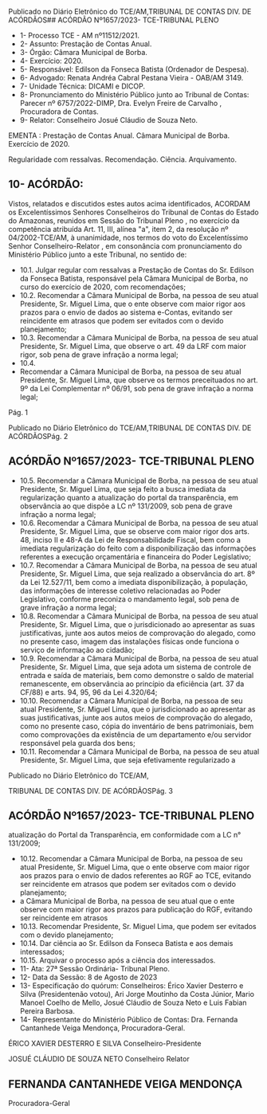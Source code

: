 Publicado  no  Diário  Eletrônico do TCE/AM,TRIBUNAL DE CONTAS DIV. DE ACÓRDÃOS## ACÓRDÃO Nº1657/2023- TCE-TRIBUNAL PLENO

- 1- Processo TCE - AM nº11512/2021.
- 2- Assunto: Prestação de Contas Anual.
- 3- Órgão: Câmara Municipal de Borba.
- 4- Exercício: 2020.
- 5- Responsável: Edilson da Fonseca Batista (Ordenador de Despesa).
- 6- Advogado: Renata Andréa Cabral Pestana Vieira - OAB/AM 3149.
- 7- Unidade Técnica: DICAMI e DICOP.
- 8- Pronunciamento  do  Ministério  Público  junto  ao  Tribunal  de  Contas: Parecer  nº 6757/2022-DIMP, Dra. Evelyn Freire de Carvalho , Procuradora de Contas.
- 9- Relator: Conselheiro Josué Cláudio de Souza Neto.

EMENTA : Prestação  de  Contas  Anual. Câmara Municipal de Borba. Exercício de 2020.

Regularidade com ressalvas. Recomendação. Ciência. Arquivamento.

## 10-  ACÓRDÃO:

Vistos, relatados e discutidos estes autos acima identificados, ACORDAM os Excelentíssimos Senhores Conselheiros do Tribunal de Contas do Estado do Amazonas, reunidos em Sessão do Tribunal Pleno , no exercício da competência atribuída Art. 11, III, alínea "a", item 2, da resolução nº 04/2002-TCE/AM, à unanimidade, nos termos do voto do  Excelentíssimo  Senhor  Conselheiro-Relator ,  em  consonância com  pronunciamento do Ministério Público junto a este Tribunal, no sentido de:

- 10.1. Julgar regular com ressalvas a Prestação de Contas do Sr. Edilson da Fonseca Batista, responsável  pela  Câmara  Municipal  de  Borba, no curso do exercício de 2020, com recomendações;
- 10.2. Recomendar a Câmara Municipal de Borba, na pessoa de seu atual Presidente, Sr. Miguel Lima, que o ente observe com maior rigor aos prazos  para  o  envio  de  dados  ao  sistema  e-Contas,  evitando  ser reincidente em  atrasos  que  podem  ser  evitados  com  o  devido planejamento;
- 10.3. Recomendar a Câmara Municipal de Borba, na pessoa de seu atual Presidente, Sr. Miguel Lima, que observe o art. 49 da LRF com maior rigor, sob pena de grave infração a norma legal;
- 10.4.
- Recomendar a Câmara Municipal de Borba, na pessoa de seu atual Presidente, Sr. Miguel Lima, que observe os termos preceituados no art. 9º da Lei Complementar nº 06/91, sob pena de grave infração a norma legal;

Pág. 1

Publicado  no  Diário  Eletrônico do TCE/AM,TRIBUNAL DE CONTAS DIV. DE ACÓRDÃOSPág. 2

## ACÓRDÃO Nº1657/2023- TCE-TRIBUNAL PLENO

- 10.5. Recomendar a Câmara Municipal de Borba, na pessoa de seu atual Presidente, Sr.  Miguel  Lima, que  seja  feito  a  busca  imediata  da regularização  quanto  a  atualização  do  portal  da  transparência,  em observância  ao  que  dispõe  a  LC  nº  131/2009,  sob  pena  de  grave infração a norma legal;
- 10.6. Recomendar a Câmara Municipal de Borba, na pessoa de seu atual Presidente, Sr.  Miguel  Lima, que  se  observe com  maior  rigor  dos arts. 48, inciso II e 48-A da Lei de Responsabilidade Fiscal, bem como a imediata regularização do feito com a disponibilização das informações  referentes  a  execução  orçamentária  e  financeira  do Poder Legislativo;
- 10.7. Recomendar a Câmara Municipal de Borba, na pessoa de seu atual Presidente, Sr. Miguel Lima, que seja realizado a observância do art. 8º da  Lei 12.527/11,  bem  como  a  imediata  disponibilização, à população,  das  informações  de  interesse  coletivo  relacionadas  ao Poder Legislativo, conforme preconiza o mandamento legal, sob pena de grave infração a norma legal;
- 10.8. Recomendar a Câmara Municipal de Borba, na pessoa de seu atual Presidente, Sr.  Miguel  Lima, que  o jurisdicionado ao  apresentar  as suas justificativas, junte aos autos meios de comprovação do alegado, como no presente caso, imagem das instalações físicas onde funciona o serviço de informação ao cidadão;
- 10.9. Recomendar a Câmara Municipal de Borba, na pessoa de seu atual Presidente, Sr. Miguel Lima, que seja adota um sistema de controle de  entrada  e  saída  de  materiais,  bem  como  demonstre  o  saldo  de material remanescente, em observância ao princípio da eficiência (art. 37 da CF/88) e arts. 94, 95, 96 da Lei 4.320/64;
- 10.10. Recomendar a Câmara Municipal de Borba, na pessoa de seu atual Presidente, Sr.  Miguel  Lima, que  o  jurisdicionado ao  apresentar  as suas justificativas, junte aos autos meios de comprovação do alegado, como no presente caso, cópia do inventário de bens patrimoniais, bem como comprovações da existência de um departamento e/ou servidor responsável pela guarda dos bens;
- 10.11. Recomendar a Câmara Municipal de Borba, na pessoa de seu atual Presidente, Sr.  Miguel  Lima, que  seja  efetivamente  regularizado a

Publicado  no  Diário  Eletrônico do TCE/AM,

TRIBUNAL DE CONTAS DIV. DE ACÓRDÃOSPág. 3

## ACÓRDÃO Nº1657/2023- TCE-TRIBUNAL PLENO

atualização do Portal da Transparência, em conformidade com a LC n° 131/2009;

- 10.12. Recomendar a Câmara Municipal de Borba, na pessoa de seu atual Presidente, Sr. Miguel Lima, que o ente observe com maior rigor aos prazos para o envio de dados referentes ao RGF ao TCE, evitando ser  reincidente  em  atrasos  que  podem  ser  evitados  com  o  devido planejamento;
- a Câmara Municipal de Borba, na pessoa de seu atual que o ente observe com maior rigor aos prazos para publicação do RGF, evitando ser reincidente em atrasos
- 10.13. Recomendar Presidente, Sr. Miguel Lima, que podem ser evitados com o devido planejamento;
- 10.14. Dar  ciência ao Sr.  Edilson  da  Fonseca  Batista e  aos  demais interessados;
- 10.15. Arquivar o processo após a ciência dos interessados.
- 11-  Ata: 27ª Sessão Ordinária- Tribunal Pleno.
- 12-  Data da Sessão: 8 de Agosto de 2023
- 13-  Especificação do quórum: Conselheiros: Érico Xavier Desterro e Silva (Presidentenão votou), Ari Jorge Moutinho da Costa Júnior, Mario Manoel Coelho de Mello, Josué Cláudio de Souza Neto e Luis Fabian Pereira Barbosa.
- 14-  Representante do Ministério Público de Contas: Dra. Fernanda Cantanhede Veiga Mendonça, Procuradora-Geral.

ÉRICO XAVIER DESTERRO E SILVA Conselheiro-Presidente

JOSUÉ CLÁUDIO DE SOUZA NETO Conselheiro Relator

## FERNANDA CANTANHEDE VEIGA MENDONÇA

Procuradora-Geral